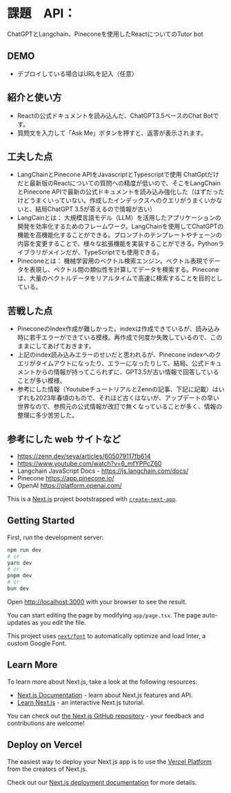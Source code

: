 # 課題　API：
ChatGPTとLangchain、Pineconeを使用したReactについてのTutor bot

## DEMO

  - デプロイしている場合はURLを記入（任意）

## 紹介と使い方

  - Reactの公式ドキュメントを読み込んだ、ChatGPT3.5ベースのChat Botです。
  - 質問文を入力して「Ask Me」ボタンを押すと、返答が表示されます。
  

## 工夫した点

  - LangChainとPinecone APIをJavascriptとTypescriptで使用
   ChatGptだけだと最新版のReactについての質問への精度が低いので、そこをLangChainとPinecone APIで最新の公式ドキュメントを読み込み強化した（はずだったけどうまくいっていない。作成したインデックスへのクエリがうまくいかないと、結局ChatGPT 3.5が答えるので情報が古い）
  - LangCainとは： 大規模言語モデル（LLM）を活用したアプリケーションの開発を効率化するためのフレームワーク。LangChainを使用してChatGPTの機能を高機能化することができる。プロンプトのテンプレートやチェーンの内容を変更することで、様々な拡張機能を実装することができる。Pythonライブラリがメインだが、TypeScriptでも使用できる。
  - Pineconeとは： 機械学習用のベクトル検索エンジン。ベクトル表現でデータを表現し、ベクトル間の類似性を計算してデータを検索する。Pinecone は、大量のベクトルデータをリアルタイムで高速に検索することを目的としている。
  

## 苦戦した点

  - PineconeのIndex作成が難しかった。indexは作成できているが、読み込み時に若干エラーができている模様。再作成で何度か失敗しているので、このままにしてあげておきます。
  - 上記のindex読み込みエラーのせいだと思われるが、Pinecone indexへのクエリがタイムアウトになったり、エラーになったりして、結局、公式ドキュメントからの情報が持ってこられずに、GPT3.5が古い情報で回答していることが多い模様。
  - 参考にした情報（YoutubeチュートリアルとZennの記事、下記に記載）はいずれも2023年春頃のもので、それほど古くはないが、アップデートの早い世界なので、参照元の公式情報が改訂で無くなっていることが多く、情報の整理に多少苦労した。
 

## 参考にした web サイトなど

  - https://zenn.dev/seya/articles/605079117fb614
  - https://www.youtube.com/watch?v=6_mfYPPcZ60
  - Langchain JavaScript Docs - https://js.langchain.com/docs/
  - Pinecone  https://app.pinecone.io/
  - OpenAI https://platform.openai.com/


This is a [Next.js](https://nextjs.org/) project bootstrapped with [`create-next-app`](https://github.com/vercel/next.js/tree/canary/packages/create-next-app).

## Getting Started

First, run the development server:

```bash
npm run dev
# or
yarn dev
# or
pnpm dev
# or
bun dev
```

Open [http://localhost:3000](http://localhost:3000) with your browser to see the result.

You can start editing the page by modifying `app/page.tsx`. The page auto-updates as you edit the file.

This project uses [`next/font`](https://nextjs.org/docs/basic-features/font-optimization) to automatically optimize and load Inter, a custom Google Font.

## Learn More

To learn more about Next.js, take a look at the following resources:

- [Next.js Documentation](https://nextjs.org/docs) - learn about Next.js features and API.
- [Learn Next.js](https://nextjs.org/learn) - an interactive Next.js tutorial.

You can check out [the Next.js GitHub repository](https://github.com/vercel/next.js/) - your feedback and contributions are welcome!

## Deploy on Vercel

The easiest way to deploy your Next.js app is to use the [Vercel Platform](https://vercel.com/new?utm_medium=default-template&filter=next.js&utm_source=create-next-app&utm_campaign=create-next-app-readme) from the creators of Next.js.

Check out our [Next.js deployment documentation](https://nextjs.org/docs/deployment) for more details.
